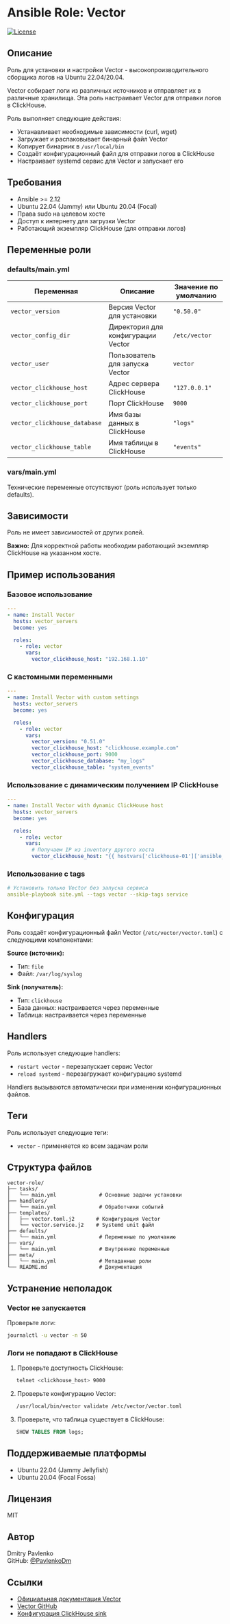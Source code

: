 # Ansible Role: Vector

[![License](https://img.shields.io/badge/license-MIT-brightgreen.svg)](LICENSE)

## Описание

Роль для установки и настройки Vector - высокопроизводительного сборщика логов на Ubuntu 22.04/20.04.

Vector собирает логи из различных источников и отправляет их в различные хранилища. Эта роль настраивает Vector для отправки логов в ClickHouse.

Роль выполняет следующие действия:

- Устанавливает необходимые зависимости (curl, wget)
- Загружает и распаковывает бинарный файл Vector
- Копирует бинарник в `/usr/local/bin`
- Создаёт конфигурационный файл для отправки логов в ClickHouse
- Настраивает systemd сервис для Vector и запускает его

## Требования

- Ansible >= 2.12
- Ubuntu 22.04 (Jammy) или Ubuntu 20.04 (Focal)
- Права sudo на целевом хосте
- Доступ к интернету для загрузки Vector
- Работающий экземпляр ClickHouse (для отправки логов)

## Переменные роли

### defaults/main.yml

| Переменная                   | Описание                           | Значение по умолчанию |
| ---------------------------- | ---------------------------------- | --------------------- |
| `vector_version`             | Версия Vector для установки        | `"0.50.0"`            |
| `vector_config_dir`          | Директория для конфигурации Vector | `/etc/vector`         |
| `vector_user`                | Пользователь для запуска Vector    | `vector`              |
| `vector_clickhouse_host`     | Адрес сервера ClickHouse           | `"127.0.0.1"`         |
| `vector_clickhouse_port`     | Порт ClickHouse                    | `9000`                |
| `vector_clickhouse_database` | Имя базы данных в ClickHouse       | `"logs"`              |
| `vector_clickhouse_table`    | Имя таблицы в ClickHouse           | `"events"`            |

### vars/main.yml

Технические переменные отсутствуют (роль использует только defaults).

## Зависимости

Роль не имеет зависимостей от других ролей.

**Важно:** Для корректной работы необходим работающий экземпляр ClickHouse на указанном хосте.

## Пример использования

### Базовое использование

```yaml
---
- name: Install Vector
  hosts: vector_servers
  become: yes

  roles:
    - role: vector
      vars:
        vector_clickhouse_host: "192.168.1.10"
```

### С кастомными переменными

```yaml
---
- name: Install Vector with custom settings
  hosts: vector_servers
  become: yes

  roles:
    - role: vector
      vars:
        vector_version: "0.51.0"
        vector_clickhouse_host: "clickhouse.example.com"
        vector_clickhouse_port: 9000
        vector_clickhouse_database: "my_logs"
        vector_clickhouse_table: "system_events"
```

### Использование с динамическим получением IP ClickHouse

```yaml
---
- name: Install Vector with dynamic ClickHouse host
  hosts: vector_servers
  become: yes

  roles:
    - role: vector
      vars:
        # Получаем IP из inventory другого хоста
        vector_clickhouse_host: "{{ hostvars['clickhouse-01']['ansible_host'] }}"
```

### Использование с tags

```yaml
# Установить только Vector без запуска сервиса
ansible-playbook site.yml --tags vector --skip-tags service
```

## Конфигурация

Роль создаёт конфигурационный файл Vector (`/etc/vector/vector.toml`) с следующими компонентами:

**Source (источник):**

- Тип: `file`
- Файл: `/var/log/syslog`

**Sink (получатель):**

- Тип: `clickhouse`
- База данных: настраивается через переменные
- Таблица: настраивается через переменные

## Handlers

Роль использует следующие handlers:

- `restart vector` - перезапускает сервис Vector
- `reload systemd` - перезагружает конфигурацию systemd

Handlers вызываются автоматически при изменении конфигурационных файлов.

## Теги

Роль использует следующие теги:

- `vector` - применяется ко всем задачам роли

## Структура файлов

```
vector-role/
├── tasks/
│   └── main.yml              # Основные задачи установки
├── handlers/
│   └── main.yml              # Обработчики событий
├── templates/
│   ├── vector.toml.j2       # Конфигурация Vector
│   └── vector.service.j2    # Systemd unit файл
├── defaults/
│   └── main.yml              # Переменные по умолчанию
├── vars/
│   └── main.yml              # Внутренние переменные
├── meta/
│   └── main.yml              # Метаданные роли
└── README.md                 # Документация
```

## Устранение неполадок

### Vector не запускается

Проверьте логи:

```bash
journalctl -u vector -n 50
```

### Логи не попадают в ClickHouse

1. Проверьте доступность ClickHouse:

```bash
   telnet <clickhouse_host> 9000
```

2. Проверьте конфигурацию Vector:

```bash
   /usr/local/bin/vector validate /etc/vector/vector.toml
```

3. Проверьте, что таблица существует в ClickHouse:

```sql
   SHOW TABLES FROM logs;
```

## Поддерживаемые платформы

- Ubuntu 22.04 (Jammy Jellyfish)
- Ubuntu 20.04 (Focal Fossa)

## Лицензия

MIT

## Автор

Dmitry Pavlenko  
GitHub: [@PavlenkoDm](https://github.com/PavlenkoDm)

## Ссылки

- [Официальная документация Vector](https://vector.dev/docs/)
- [Vector GitHub](https://github.com/vectordotdev/vector)
- [Конфигурация ClickHouse sink](https://vector.dev/docs/reference/configuration/sinks/clickhouse/)
